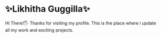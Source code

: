 
# ✨Likhitha Guggilla✨
Hi There!🖐️ Thanks for visiting my profile. This is the place where i update all my work and exciting projects.
